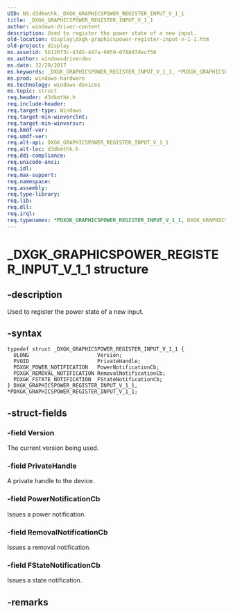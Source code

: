 ```yaml
---
UID: NS:d3dkmthk._DXGK_GRAPHICSPOWER_REGISTER_INPUT_V_1_1
title: _DXGK_GRAPHICSPOWER_REGISTER_INPUT_V_1_1
author: windows-driver-content
description: Used to register the power state of a new input.
old-location: display\dxgk-graphicspower-register-input-v-1-1.htm
old-project: display
ms.assetid: 5b120f3c-43d2-447a-9959-0788d7decf50
ms.author: windowsdriverdev
ms.date: 12/29/2017
ms.keywords: _DXGK_GRAPHICSPOWER_REGISTER_INPUT_V_1_1, *PDXGK_GRAPHICSPOWER_REGISTER_INPUT_V_1_1, DXGK_GRAPHICSPOWER_REGISTER_INPUT_V_1_1, *PDXGK_GRAPHICSPOWER_REGISTER_INPUT, DXGK_GRAPHICSPOWER_REGISTER_INPUT
ms.prod: windows-hardware
ms.technology: windows-devices
ms.topic: struct
req.header: d3dkmthk.h
req.include-header: 
req.target-type: Windows
req.target-min-winverclnt: 
req.target-min-winversvr: 
req.kmdf-ver: 
req.umdf-ver: 
req.alt-api: DXGK_GRAPHICSPOWER_REGISTER_INPUT_V_1_1
req.alt-loc: d3dkmthk.h
req.ddi-compliance: 
req.unicode-ansi: 
req.idl: 
req.max-support: 
req.namespace: 
req.assembly: 
req.type-library: 
req.lib: 
req.dll: 
req.irql: 
req.typenames: *PDXGK_GRAPHICSPOWER_REGISTER_INPUT_V_1_1, DXGK_GRAPHICSPOWER_REGISTER_INPUT_V_1_1
---
```


# _DXGK_GRAPHICSPOWER_REGISTER_INPUT_V_1_1 structure



## -description
Used to register the power state of a new input.



## -syntax

````
typedef struct _DXGK_GRAPHICSPOWER_REGISTER_INPUT_V_1_1 {
  ULONG                      Version;
  PVOID                      PrivateHandle;
  PDXGK_POWER_NOTIFICATION   PowerNotificationCb;
  PDXGK_REMOVAL_NOTIFICATION RemovalNotificationCb;
  PDXGK_FSTATE_NOTIFICATION  FStateNotificationCb;
} DXGK_GRAPHICSPOWER_REGISTER_INPUT_V_1_1, *PDXGK_GRAPHICSPOWER_REGISTER_INPUT_V_1_1;
````


## -struct-fields

### -field Version

The current version being used.


### -field PrivateHandle

A private handle to the device.


### -field PowerNotificationCb

Issues a power notification.


### -field RemovalNotificationCb

Issues a removal notification.


### -field FStateNotificationCb

Issues a state notification.


## -remarks
